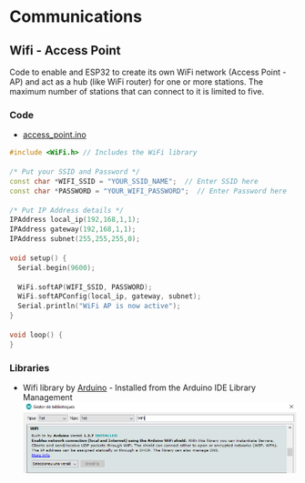 # Communications
## Wifi - Access Point

Code to enable and ESP32 to create its own WiFi network (Access Point - AP) and act as a hub (like WiFi router) for one or more stations. The maximum number of stations that can connect to it is limited to five.
	
### Code
* [access_point.ino](access_point.ino)
```cpp
#include <WiFi.h> // Includes the WiFi library

/* Put your SSID and Password */
const char *WIFI_SSID = "YOUR_SSID_NAME";  // Enter SSID here
const char *PASSWORD = "YOUR_WIFI_PASSWORD";  // Enter Password here

/* Put IP Address details */
IPAddress local_ip(192,168,1,1);
IPAddress gateway(192,168,1,1);
IPAddress subnet(255,255,255,0);

void setup() {
  Serial.begin(9600);
  
  WiFi.softAP(WIFI_SSID, PASSWORD);
  WiFi.softAPConfig(local_ip, gateway, subnet);
  Serial.println("WiFi AP is now active");
}

void loop() {
}
```

### Libraries
* Wifi library by [Arduino](https://www.arduino.cc/) - Installed from the Arduino IDE Library Management
![WiFi_library](../WiFi_library.png)
